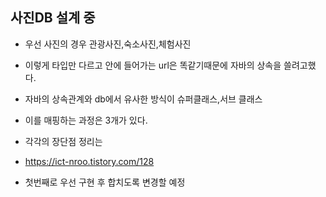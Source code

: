 ## 사진DB 설계 중

- 우선 사진의 경우 관광사진,숙소사진,체험사진
- 이렇게 타입만 다르고 안에 들어가는 url은 똑같기때문에 자바의 상속을 쓸려고했다.
- 자바의 상속관계와 db에서 유사한 방식이 슈퍼클래스,서브 클래스
- 이를 매핑하는 과정은 3개가 있다.
- 각각의 장단점 정리는
- https://ict-nroo.tistory.com/128

- 첫번째로 우선 구현 후 합치도록 변경할 예정